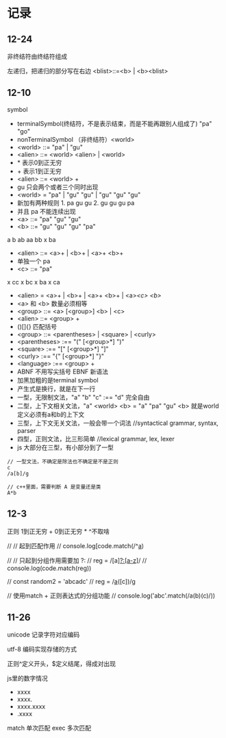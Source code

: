 # 记录

## 12-24

非终结符由终结符组成

左递归，把递归的部分写在右边
\<blist>::=\<b> | \<b>\<blist>


## 12-10

symbol

- terminalSymbol(终结符，不是表示结束，而是不能再跟别人组成了) "pa" "go"
- nonTerminalSymbol （非终结符）\<world>
- \<world> ::= "pa" | "gu"
- \<alien> ::= \<world> \<alien> | \<world>
- \* 表示0到正无穷
- \+ 表示1到正无穷
- \<alien> ::= \<world> +
- gu 只会两个或者三个同时出现
- \<world> = "pa" | "gu" "gu" | "gu" "gu" "gu"
- 新加有两种规则 1. pa gu gu 2. gu gu gu pa
- 并且 pa 不能连续出现
- \<a> ::= "pa" "gu" "gu"
- \<b> ::= "gu" "gu" "gu" "pa"

a
b
ab
aa
bb
x ba

- \<alien> ::= \<a>+ | \<b>+ | \<a>+ \<b>+
- 单独一个 pa
- \<c> ::= "pa"

x cc
x bc
x ba
x ca

- \<alien> = \<a>+ | \<b>+ | \<a>+ \<b>+ | \<a>*\<c> \<b>*
- \<a> 和 \<b> 数量必须相等
- \<group> ::= \<a> [\<group>] \<b> | \<c>
- \<alien> ::= \<group> +
- ()[]{} 匹配括号
- \<group> ::= \<parentheses> | \<square> | \<curly>
- \<parentheses> :== "(" [\<group>*] ")"
- \<square> :== "[" [\<group>*] "]"
- \<curly> :== "{" [\<group>*] "}"
- \<language> :== \<group> +
- ABNF 不用写尖括号 EBNF 新语法
- 加黑加粗的是terminal symbol
- 产生式是换行，就是在下一行
- 一型，无限制文法，"a" "b" "c" :== "d" 完全自由
- 二型，上下文相关文法，"a" \<world> \<b> = "a" "pa" "gu" \<b> 就是world定义必须有a和b的上下文
- 三型，上下文无关文法，一般会带一个词法 //syntactical grammar, syntax, parser
- 四型，正则文法，比三形简单 //lexical grammar, lex, lexer
- js 大部分在三型，有小部分到了一型

```
// 一型文法，不确定是除法也不确定是不是正则
c
/a[b]/g
```
```
// c++里面，需要判断 A 是变量还是类
A*b
```

## 12-3

正则
1到正无穷 +
0到正无穷 *
^不取啥

// // 起到匹配作用
// console.log[code.match(/^[a]([a-z]*](c)$/))

// // 只起到分组作用需要加 ?:
// reg = /[a][?:[a-z]](c)/
// console.log(code.match(reg))

// const random2 = 'abcadc'
// reg = /[a](?:[a-z])([c])/g

// 使用match + 正则表达式的分组功能
// console.log('abc'.match(/a(b)(c)/))

## 11-26

unicode 记录字符对应编码

utf-8 编码实现存储的方式

正则^定义开头，$定义结尾，得成对出现

js里的数字情况

- xxxx
- xxxx.
- xxxx.xxxx
- .xxxx

match 单次匹配
exec 多次匹配
